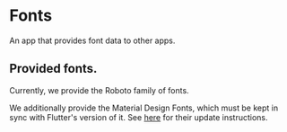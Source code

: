 # Fonts

An app that provides font data to other apps.

## Provided fonts.
Currently, we provide the Roboto family of fonts.

We additionally provide the Material Design Fonts, which must be kept
in sync with Flutter's version of it. See
[here](https://github.com/flutter/flutter/wiki/Updating-Material-Design-Fonts)
for their update instructions.
